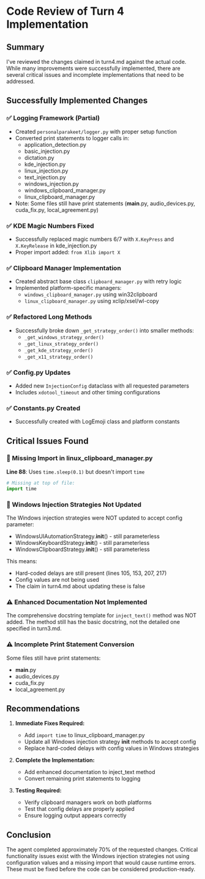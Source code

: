 # Code Review of Turn 4 Implementation

## Summary

I've reviewed the changes claimed in turn4.md against the actual code. While many improvements were successfully implemented, there are several critical issues and incomplete implementations that need to be addressed.

## Successfully Implemented Changes

### ✅ Logging Framework (Partial)
- Created `personalparakeet/logger.py` with proper setup function
- Converted print statements to logger calls in:
  - application_detection.py
  - basic_injection.py
  - dictation.py
  - kde_injection.py
  - linux_injection.py
  - text_injection.py
  - windows_injection.py
  - windows_clipboard_manager.py
  - linux_clipboard_manager.py
- Note: Some files still have print statements (__main__.py, audio_devices.py, cuda_fix.py, local_agreement.py)

### ✅ KDE Magic Numbers Fixed
- Successfully replaced magic numbers 6/7 with `X.KeyPress` and `X.KeyRelease` in kde_injection.py
- Proper import added: `from Xlib import X`

### ✅ Clipboard Manager Implementation
- Created abstract base class `clipboard_manager.py` with retry logic
- Implemented platform-specific managers:
  - `windows_clipboard_manager.py` using win32clipboard
  - `linux_clipboard_manager.py` using xclip/xsel/wl-copy

### ✅ Refactored Long Methods
- Successfully broke down `_get_strategy_order()` into smaller methods:
  - `_get_windows_strategy_order()`
  - `_get_linux_strategy_order()`
  - `_get_kde_strategy_order()`
  - `_get_x11_strategy_order()`

### ✅ Config.py Updates
- Added new `InjectionConfig` dataclass with all requested parameters
- Includes `xdotool_timeout` and other timing configurations

### ✅ Constants.py Created
- Successfully created with LogEmoji class and platform constants

## Critical Issues Found

### 🚨 Missing Import in linux_clipboard_manager.py
**Line 88**: Uses `time.sleep(0.1)` but doesn't import `time`
```python
# Missing at top of file:
import time
```

### 🚨 Windows Injection Strategies Not Updated
The Windows injection strategies were NOT updated to accept config parameter:
- WindowsUIAutomationStrategy.__init__() - still parameterless
- WindowsKeyboardStrategy.__init__() - still parameterless
- WindowsClipboardStrategy.__init__() - still parameterless

This means:
- Hard-coded delays are still present (lines 105, 153, 207, 217)
- Config values are not being used
- The claim in turn4.md about updating these is false

### ⚠️ Enhanced Documentation Not Implemented
The comprehensive docstring template for `inject_text()` method was NOT added. The method still has the basic docstring, not the detailed one specified in turn3.md.

### ⚠️ Incomplete Print Statement Conversion
Some files still have print statements:
- __main__.py
- audio_devices.py
- cuda_fix.py
- local_agreement.py

## Recommendations

1. **Immediate Fixes Required:**
   - Add `import time` to linux_clipboard_manager.py
   - Update all Windows injection strategy __init__ methods to accept config
   - Replace hard-coded delays with config values in Windows strategies

2. **Complete the Implementation:**
   - Add enhanced documentation to inject_text method
   - Convert remaining print statements to logging

3. **Testing Required:**
   - Verify clipboard managers work on both platforms
   - Test that config delays are properly applied
   - Ensure logging output appears correctly

## Conclusion

The agent completed approximately 70% of the requested changes. Critical functionality issues exist with the Windows injection strategies not using configuration values and a missing import that would cause runtime errors. These must be fixed before the code can be considered production-ready.